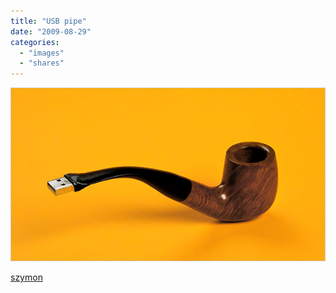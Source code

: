 ```yaml
---
title: "USB pipe"
date: "2009-08-29"
categories: 
  - "images"
  - "shares"
---
```


![](images/tumblr_kp5cs7lEU71qz4s3wo1_640.jpg)

[szymon](http://szymon.tumblr.com/post/174777480/kevin-van-aelst)
